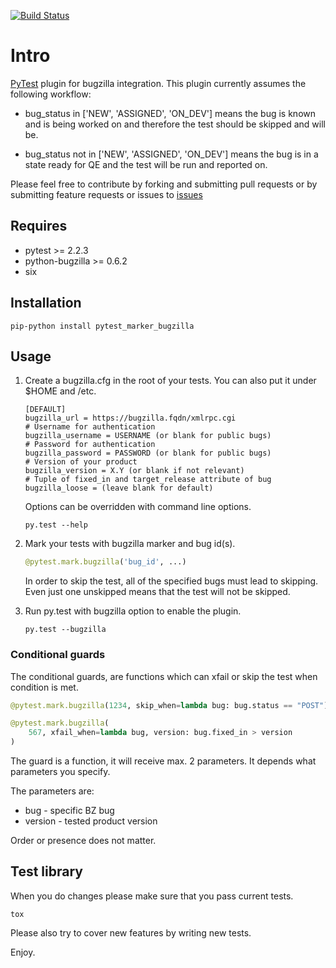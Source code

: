 [![Build Status][travisimg]][travis]

# Intro
[PyTest][pytest] plugin for bugzilla integration. This plugin currently
assumes the following workflow:

  * bug_status in ['NEW', 'ASSIGNED', 'ON_DEV'] means the bug is known
  and is being worked on and therefore the test should be skipped and will be.

  * bug_status not in ['NEW', 'ASSIGNED', 'ON_DEV'] means the bug is in a state
  ready for QE and the test will be run and reported on.

Please feel free to contribute by forking and submitting pull requests or by
submitting feature requests or issues to [issues][githubissues]

## Requires
  * pytest >= 2.2.3
  * python-bugzilla >= 0.6.2
  * six

## Installation
``pip-python install pytest_marker_bugzilla``

## Usage
  1. Create a bugzilla.cfg in the root of your tests.
     You can also put it under $HOME and /etc.

         [DEFAULT]
         bugzilla_url = https://bugzilla.fqdn/xmlrpc.cgi
         # Username for authentication
         bugzilla_username = USERNAME (or blank for public bugs)
         # Password for authentication
         bugzilla_password = PASSWORD (or blank for public bugs)
         # Version of your product
         bugzilla_version = X.Y (or blank if not relevant)
         # Tuple of fixed_in and target_release attribute of bug
         bugzilla_loose = (leave blank for default)

     Options can be overridden with command line options.
     
     ``py.test --help``
     
  2. Mark your tests with bugzilla marker and bug id(s).

     ```python
     @pytest.mark.bugzilla('bug_id', ...)
     ```

     In order to skip the test, all of the specified bugs must lead to
     skipping. Even just one unskipped means that the test will not be skipped.
     
  3. Run py.test with bugzilla option to enable the plugin.
  
     ``py.test --bugzilla``

### Conditional guards

The conditional guards, are functions which can xfail or skip the test when
condition is met.

```python
@pytest.mark.bugzilla(1234, skip_when=lambda bug: bug.status == "POST")
```

```python
@pytest.mark.bugzilla(
    567, xfail_when=lambda bug, version: bug.fixed_in > version
)
```

The guard is a function, it will receive max. 2 parameters. It depends what
parameters you specify.

The parameters are:

  * bug - specific BZ bug
  * version - tested product version

Order or presence does not matter.

## Test library

When you do changes please make sure that you pass current tests.

``tox``

Please also try to cover new features by writing new tests.

Enjoy.

[pytest]: http://pytest.org/latest/
[githubissues]: https://github.com/eanxgeek/pytest_marker_bugzilla/issues
[travisimg]: https://travis-ci.org/rhevm-qe-automation/pytest-marker-bugzilla.svg?branch=master
[travis]: https://travis-ci.org/rhevm-qe-automation/pytest-marker-bugzilla
